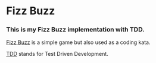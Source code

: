 Fizz Buzz
=========

### This is my Fizz Buzz implementation with TDD.


[Fizz Buzz](http://en.wikipedia.org/wiki/Fizz_buzz) is a simple game but also used as a coding kata.

[TDD](http://en.wikipedia.org/wiki/Test-driven_development) stands for Test Driven Development.